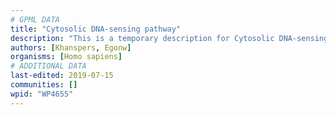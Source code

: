 ```yaml
---
# GPML DATA
title: "Cytosolic DNA-sensing pathway"
description: "This is a temporary description for Cytosolic DNA-sensing pathway"
authors: [Khanspers, Egonw]
organisms: [Homo sapiens]
# ADDITIONAL DATA
last-edited: 2019-07-15
communities: []
wpid: "WP4655"
---
```

